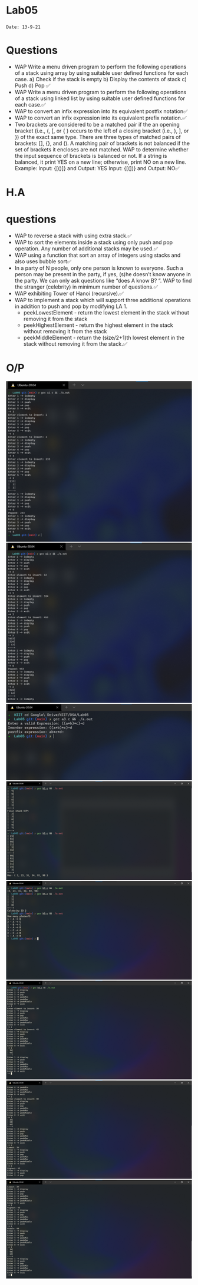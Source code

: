 
# Lab05

`Date: 13-9-21`

# Questions

* WAP Write a menu driven program to perform the following operations of a stack using array by using suitable user defined functions for each case.
a) Check if the stack is empty b) Display the contents of stack c) Push d) Pop	✅
* WAP Write a menu driven program to perform the following operations of a stack using linked list by using suitable user defined functions for each case.✅
* WAP to convert an infix expression into its equivalent postfix notation✅
* WAP to convert an infix expression into its equivalent prefix notation.✅
* Two brackets are considered to be a matched pair if the an opening bracket (i.e., (, [, or { ) occurs to the left of a closing bracket (i.e., ), ], or }) of the exact same type. There are three types of matched pairs of brackets: [], {}, and (). A matching pair of brackets is not balanced if the set of brackets it encloses are not matched. WAP to determine whether the input sequence of brackets is balanced or not. If a string is balanced, it print YES on a new line; otherwise, print NO on a new line. 
Example: Input: {[()]} and Output: YES
Input: {[(])} and Output: NO✅


# H.A

# questions

* WAP to reverse a stack with using extra stack.✅
* WAP to sort the elements inside a stack using only push and pop operation. Any number of additional stacks may be used.✅
* WAP using a function that sort an array of integers using stacks and also uses bubble sort✅
* In a party of N people, only one person is known to everyone. Such a person may be present in the party, if yes, (s)he doesn’t know anyone in the party. We can only ask questions like “does A know B? “. WAP to find the stranger (celebrity) in minimum number of questions.✅
* WAP exhibiting Tower of Hanoi (recursive).✅
* WAP to implement a stack which will support three additional operations in addition to push and pop by modifying LA 1.
    - peekLowestElement - return the lowest element in the stack without removing it from the stack
    - peekHighestElement - return the highest element in the stack without removing it from the stack
    - peekMiddleElement - return the (size/2+1)th lowest element in the stack without removing it from the stack.✅

# O/P

![](../Lab05/01.png)
![](../Lab05/02.png)
![](../Lab05/03.png)
![](../Lab05/04.png)
![](../Lab05/05.png)
![](../Lab05/06.png)
![](../Lab05/07.png)
![](../Lab05/08.png)

